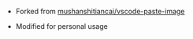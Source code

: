 * Forked from [mushanshitiancai/vscode-paste-image](https://github.com/mushanshitiancai/vscode-paste-image/)

* Modified for personal usage
